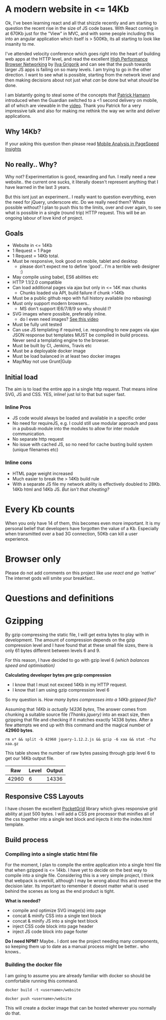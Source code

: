 # A modern website in &lt;= 14Kb

Ok, I've been learning react and all that shizzle recently and am starting to question the recent rise in the size of JS code bases. With React coming in at 670Kb just for the "View" in MVC, and with some people including this into an angular application which itself is &gt; 500Kb, its all starting to look like insanity to me.
 
I've attended velocity conference which goes right into the heart of building web apps at the HTTP level, and read the excellent [High Performance Browser Networking](http://shop.oreilly.com/product/0636920028048.do) by [Ilya Grigorik](https://www.igvita.com) and can see that the push towards larger JS apps is failing on so many levels. I am trying to go in the other direction. I want to see what is possible, starting from the network level and then making decisions about not just what _can_ be done but what _should_ be done.
 
I am blatantly going to steal some of the concepts that [Patrick Hamann](https://twitter.com/patrickhamann) introduced when the Guardian switched to a &lt;1 second delivery on mobile, all of which are viewable in the [video](https://www.youtube.com/watch?v=dfweWyVScaI). Thank you Patrick for a very impressive talk and also for making me rethink the way we write and deliver applications.

## Why 14Kb?
If your asking this question then please read [Mobile Analysis in PageSpeed Insights](https://developers.google.com/speed/docs/insights/mobile)

## No really.. Why?
Why not? Experimentation is good, rewarding and fun. I really need a new website.. the current one sucks, it literally doesn't represent anything that I have learned in the last 3 years.
 
But this isnt just an experiment.. I really want to question everything, even the need for jQuery, underscore etc. Do we really need them? Whats possible without? I plan to push this to the limits, over and over again, to see what is possible in a single (round trip) HTTP request. This will be an ongoing labour of love kind of project.   

## Goals

- Website in <= 14Kb
- 1 Request = 1 Page
- 1 Request = 14Kb total.
- Must be responsive, look good on mobile, tablet and desktop
    - please don't expect me to define 'good'.. I'm a terrible web designer :)
- May compile using babel, ES6 abilities etc
- HTTP 1.1/2.0 compatible
- Can load additional pages via ajax but only in <= 14K max chunks
    - Chunks loaded via API, build failure if chunk >14Kb
- Must be a public github repo with full history available (no rebasing)
- Must only support modern browsers..
    - MS don't support IE6/7/8/9 so why should I?
- SVG images where possible, preferably inline.
    - do I even need images? [See this video](https://www.youtube.com/watch?v=JSaMl2OKjfQ)
- Must be fully unit tested
- Can use JS templating if required, i.e. responding to new pages via ajax JSON response but templates MUST be compiled in build process. Never send a templating engine to the browser.
- Must be built by CI, Jenkins, Travis etc
- Must be a deployable docker image
- Must be load balanced in at least two docker images
- May/May not use Grunt|Gulp
  
## Initial load
The aim is to load the entire app in a single http request. That means inline SVG, JS and CSS. YES, inline! just lol to that but super fast.

### Inline Pros
- JS code would always be loaded and available in a specific order
- No need for requireJS, e.g. I could still use modular approach and pass in a pubsub module into the modules to allow for inter module communication. 
- No separate http request
- No issue with cached JS, so no need for cache busting build system (unique filenames etc)

### Inline cons
- HTML page weight increased
- Much easier to break the > 14Kb build rule
- With a separate JS file my network ability is effectively doubled to 28Kb. 14Kb html and 14Kb JS. _But isn't that cheating?_     

# Every Kb counts
When you only have 14 of them, this becomes even more important. It is my personal belief that developers have forgotten the value of a Kb. Especially when transmitted over a bad 3G connection, 50Kb can kill a user experience.

# Browser only
Please do not add comments on this project like _use react and go 'native'_ The internet gods will smite your breakfast..

# Questions and definitions

# Gzipping

By gzip compressing the static file, I will get extra bytes to play with in development. The amount of compression depends on the gzip compression level and I have found that at these small file sizes, there is only 61 bytes different between levels 6 and 9.

For this reason, I have decided to go with gzip level 6 _(which balances speed and optimisation)_ 

**Calculating developer bytes pre gzip compression**

- I know that I must not exceed 14Kb in my HTTP request. 
- I know that I am using gzip compression level 6

So my question is. _How many bytes compresses into a 14Kb gzipped file?_

Assuming that _14Kb is actually 14336 bytes_, The answer comes from chunking a suitable source file _(Thanks jquery)_ into an exact size, then gzipping that file and checking if it matches exactly 14336 bytes. After a few attempts we end up with this command and the magical number of **42960 bytes**.

    rm x* && split -b 42960 jquery-1.12.2.js && gzip -6 xaa && stat -f%z xaa.gz

This table shows the number of raw bytes passing through gzip level 6 to get our 14Kb output file.

|Raw    | Level | Output | 
|-------|------------|------|
| 42960 |6| 14336|

## Responsive CSS Layouts
I have chosen the excellent [PocketGrid](http://arnaudleray.github.io/pocketgrid/) library which gives responsive grid ability at just 500 bytes. I will add a CSS pre processor that minifies all of the css together into a single text block and injects it into the index.html template.

## Build process

### Compiling into a single static html file
For the moment, I plan to compile the entire application into a single html file that when gzipped is &lt;= 14kb. I have yet to decide on the best way to compile into a single file. Considering this is a very simple project, I think that webpack is overkill, although I may be wrong about this and reverse the decision later. Its important to remember it doesnt matter what is used behind the scenes as long as the end product is tight.

**What is needed?**
- compile and optimize SVG image(s) into page
- concat &amp; minify CSS into a single text block
- concat &amp; minify JS into a single text block
- inject CSS code block into page header
- inject JS code block into page footer

**Do I need NPM?**
Maybe.. I dont see the project needing many components, so keeping them up to date as a manual process might be better.. who knows.. 

### Building the docker file
I am going to assume you are already familiar with docker so should be comfortable running this command.

    docker build -t <username>/website
   
    docker push <username>/website    

This will create a docker image that can be hosted wherever you normally do that.


 
